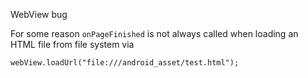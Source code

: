 WebView bug


For some reason `onPageFinished` is not always called when loading an HTML file from file system via

    webView.loadUrl("file:///android_asset/test.html");
